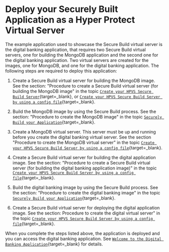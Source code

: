 # Deploy your Securely Built Application as a Hyper Protect Virtual Server

The example application used to showcase the Secure Build virtual server is the digital banking application, that requires two Secure Build virtual servers, one for building the MongoDB application and the second one for the digital banking application. Two virtual servers are created for the images, one for MongoDB, and one for the digital banking application. The following steps are required to deploy this application:  

1. Create a Secure Build virtual server for building the MongoDB image. See the section: "Procedure to create a Secure Build virtual server (for building the MongoDB image" in the topic [`Create your HPVS Secure Build Server`](create-server.md){target=_blank}, or [`Create your HPVS Secure Build Server by using a config file`](create-server-hpvsdeploy.md){target=_blank}.

2. Build the MongoDB image by using the Secure Build process. See the section: "Procedure to create the MongoDB image" in the topic [`Securely Build your Application`](build.md){target=_blank}.

3. Create a MongoDB virtual server. This server must be up and running before you create the digital banking virtual server. See the section "Procedure to create the MongoDB virtual server" in the topic [`Create your HPVS Secure Build Server by using a config file`](create-server-hpvsdeploy.md){target=_blank}.

4. Create a Secure Build virtual server for building the digital application image. See the section: "Procedure to create a Secure Build virtual server (for building the digital banking application image)" in the topic [`Create your HPVS Secure Build Server by using a config file`](create-server-hpvsdeploy.md){target=_blank}.

5. Build the digital banking image by using the Secure Build process. See the section: "Procedure to create the digital banking image" in the topic [`Securely Build your Application`](build.md){target=_blank}.

6. Create a Secure Build virtual server for deploying the digital application image. See the section:  Procedure to create the digital virtual server" in the topic [`Create your HPVS Secure Build Server by using a config file`](create-server-hpvsdeploy.md){target=_blank}.

When you complete the steps listed above, the application is deployed and you can access the digital banking application. See [`Welcome to the Digital Banking Application`](digital_banking.md){target=_blank} for details.
